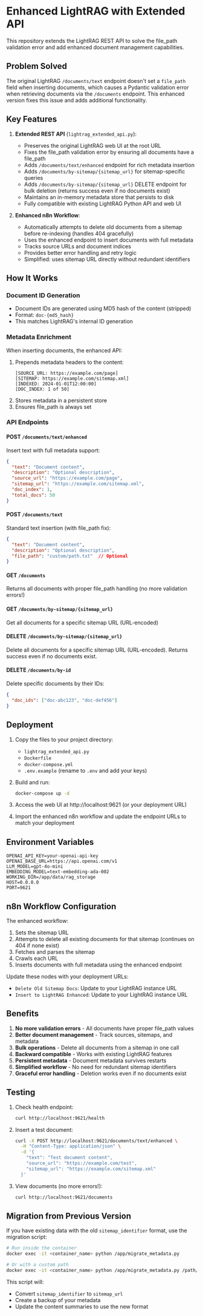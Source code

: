 # Enhanced LightRAG with Extended API

This repository extends the LightRAG REST API to solve the file_path validation error and add enhanced document management capabilities.

## Problem Solved

The original LightRAG `/documents/text` endpoint doesn't set a `file_path` field when inserting documents, which causes a Pydantic validation error when retrieving documents via the `/documents` endpoint. This enhanced version fixes this issue and adds additional functionality.

## Key Features

1. **Extended REST API** (`lightrag_extended_api.py`):
   - Preserves the original LightRAG web UI at the root URL
   - Fixes the file_path validation error by ensuring all documents have a file_path
   - Adds `/documents/text/enhanced` endpoint for rich metadata insertion
   - Adds `/documents/by-sitemap/{sitemap_url}` for sitemap-specific queries
   - Adds `/documents/by-sitemap/{sitemap_url}` DELETE endpoint for bulk deletion (returns success even if no documents exist)
   - Maintains an in-memory metadata store that persists to disk
   - Fully compatible with existing LightRAG Python API and web UI

2. **Enhanced n8n Workflow**:
   - Automatically attempts to delete old documents from a sitemap before re-indexing (handles 404 gracefully)
   - Uses the enhanced endpoint to insert documents with full metadata
   - Tracks source URLs and document indices
   - Provides better error handling and retry logic
   - Simplified: uses sitemap URL directly without redundant identifiers

## How It Works

### Document ID Generation
- Document IDs are generated using MD5 hash of the content (stripped)
- Format: `doc-{md5_hash}`
- This matches LightRAG's internal ID generation

### Metadata Enrichment
When inserting documents, the enhanced API:
1. Prepends metadata headers to the content:
   ```
   [SOURCE_URL: https://example.com/page]
   [SITEMAP: https://example.com/sitemap.xml]
   [INDEXED: 2024-01-01T12:00:00]
   [DOC_INDEX: 1 of 50]
   ```
2. Stores metadata in a persistent store
3. Ensures file_path is always set

### API Endpoints

#### POST `/documents/text/enhanced`
Insert text with full metadata support:
```json
{
  "text": "Document content",
  "description": "Optional description",
  "source_url": "https://example.com/page",
  "sitemap_url": "https://example.com/sitemap.xml",
  "doc_index": 1,
  "total_docs": 50
}
```

#### POST `/documents/text`
Standard text insertion (with file_path fix):
```json
{
  "text": "Document content",
  "description": "Optional description",
  "file_path": "custom/path.txt"  // Optional
}
```

#### GET `/documents`
Returns all documents with proper file_path handling (no more validation errors!)

#### GET `/documents/by-sitemap/{sitemap_url}`
Get all documents for a specific sitemap URL (URL-encoded)

#### DELETE `/documents/by-sitemap/{sitemap_url}`
Delete all documents for a specific sitemap URL (URL-encoded). Returns success even if no documents exist.

#### DELETE `/documents/by-id`
Delete specific documents by their IDs:
```json
{
  "doc_ids": ["doc-abc123", "doc-def456"]
}
```

## Deployment

1. Copy the files to your project directory:
   - `lightrag_extended_api.py`
   - `Dockerfile`
   - `docker-compose.yml`
   - `.env.example` (rename to `.env` and add your keys)

2. Build and run:
   ```bash
   docker-compose up -d
   ```

3. Access the web UI at http://localhost:9621 (or your deployment URL)

4. Import the enhanced n8n workflow and update the endpoint URLs to match your deployment

## Environment Variables

```env
OPENAI_API_KEY=your-openai-api-key
OPENAI_BASE_URL=https://api.openai.com/v1
LLM_MODEL=gpt-4o-mini
EMBEDDING_MODEL=text-embedding-ada-002
WORKING_DIR=/app/data/rag_storage
HOST=0.0.0.0
PORT=9621
```

## n8n Workflow Configuration

The enhanced workflow:
1. Sets the sitemap URL
2. Attempts to delete all existing documents for that sitemap (continues on 404 if none exist)
3. Fetches and parses the sitemap
4. Crawls each URL
5. Inserts documents with full metadata using the enhanced endpoint

Update these nodes with your deployment URLs:
- `Delete Old Sitemap Docs`: Update to your LightRAG instance URL
- `Insert to LightRAG Enhanced`: Update to your LightRAG instance URL

## Benefits

1. **No more validation errors** - All documents have proper file_path values
2. **Better document management** - Track sources, sitemaps, and metadata
3. **Bulk operations** - Delete all documents from a sitemap in one call
4. **Backward compatible** - Works with existing LightRAG features
5. **Persistent metadata** - Document metadata survives restarts
6. **Simplified workflow** - No need for redundant sitemap identifiers
7. **Graceful error handling** - Deletion works even if no documents exist

## Testing

1. Check health endpoint:
   ```bash
   curl http://localhost:9621/health
   ```

2. Insert a test document:
   ```bash
   curl -X POST http://localhost:9621/documents/text/enhanced \
     -H "Content-Type: application/json" \
     -d '{
       "text": "Test document content",
       "source_url": "https://example.com/test",
       "sitemap_url": "https://example.com/sitemap.xml"
     }'
   ```

3. View documents (no more errors!):
   ```bash
   curl http://localhost:9621/documents
   ```

## Migration from Previous Version

If you have existing data with the old `sitemap_identifier` format, use the migration script:

```bash
# Run inside the container
docker exec -it <container_name> python /app/migrate_metadata.py

# Or with a custom path
docker exec -it <container_name> python /app/migrate_metadata.py /path/to/document_metadata.json
```

This script will:
- Convert `sitemap_identifier` to `sitemap_url`
- Create a backup of your metadata
- Update the content summaries to use the new format